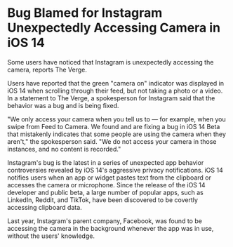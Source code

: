 Bug Blamed for Instagram Unexpectedly Accessing Camera in iOS 14
================================================================

Some users have noticed that Instagram is unexpectedly accessing the camera, reports The Verge.



Users have reported that the green "camera on" indicator was displayed in iOS 14 when scrolling through their feed, but not taking a photo or a video. In a statement to The Verge, a spokesperson for Instagram said that the behavior was a bug and is being fixed.


"We only access your camera when you tell us to — for example, when you swipe from Feed to Camera. We found and are fixing a bug in ‌iOS 14‌ Beta that mistakenly indicates that some people are using the camera when they aren't," the spokesperson said. "We do not access your camera in those instances, and no content is recorded."

Instagram's bug is the latest in a series of unexpected app behavior controversies revealed by ‌iOS 14‌'s aggressive privacy notifications. ‌iOS 14‌ notifies users when an app or widget pastes text from the clipboard or accesses the camera or microphone. Since the release of the ‌iOS 14‌ developer and public beta, a large number of popular apps, such as LinkedIn, Reddit, and TikTok, have been discovered to be covertly accessing clipboard data.

Last year, Instagram's parent company, Facebook, was found to be accessing the camera in the background whenever the app was in use, without the users' knowledge.
